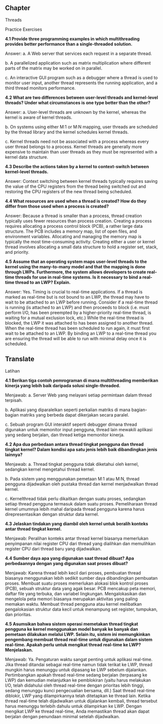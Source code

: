 ## Chapter

Threads

Practice Exercises

**4.1 Provide three programming examples in which multithreading provides better performance than a single-threaded solution.**

Answer:
a. A Web server that services each request in a separate thread.

b. A parallelized application such as matrix multiplication where different parts of the matrix may be worked on in parallel.

c. An interactive GUI program such as a debugger where a thread is used to monitor user input, another thread represents the running application, and a third thread monitors performance.

**4.2 What are two differences between user-level threads and kernel-level threads? Under what circumstances is one type better than the other?**

Answer:
a. User-level threads are unknown by the kernel, whereas the kernel is aware of kernel threads.

b. On systems using either M:1 or M:N mapping, user threads are scheduled by the thread library and the kernel schedules kernel threads.

c. Kernel threads need not be associated with a process whereas every user thread belongs to a process. Kernel threads are generally more expensive to maintain than user threads as they must be represented with a kernel data structure.

**4.3 Describe the actions taken by a kernel to context-switch between kernel-level threads.**

Answer:
Context switching between kernel threads typically requires saving the value of the CPU registers from the thread being switched out and restoring the CPU registers of the new thread being scheduled.

**4.4 What resources are used when a thread is created? How do they differ from those used when a process is created?**

Answer:
Because a thread is smaller than a process, thread creation typically uses fewer resources than process creation. Creating a process requires allocating a process control block (PCB), a rather large data structure. The PCB includes a memory map, list of open files, and environment variables. Allocating and managing the memory map is typically the most time-consuming activity. Creating either a user or kernel thread involves allocating a small data structure to hold a register set, stack, and priority.

**4.5 Assume that an operating system maps user-level threads to the kernel using the many-to-many model and that the mapping is done through LWPs. Furthermore, the system allows developers to create real-time threads for use in real-time systems. Is it necessary to bind a real-time thread to an LWP? Explain.**

Answer:
Yes. Timing is crucial to real-time applications. If a thread is marked as real-time but is not bound to an LWP, the thread may have to wait to be attached to an LWP before running. Consider if a real-time thread is running (is attached to an LWP) and then proceeds to block (i.e. must perform I/O, has been preempted by a higher-priority real-time thread, is waiting for a mutual exclusion lock, etc.) While the real-time thread is blocked, the LWP it was attached to has been assigned to another thread. When the real-time thread has been scheduled to run again, it must first wait to be attached to an LWP. By binding an LWP to a real-time thread you are ensuring the thread will be able to run with minimal delay once it is scheduled.

## Translate 

Latihan

**4.1 Berikan tiga contoh pemrograman di mana multithreading memberikan kinerja yang lebih baik daripada solusi single-threaded.**

Menjawab:
a. Server Web yang melayani setiap permintaan dalam thread terpisah.

b. Aplikasi yang diparalelkan seperti perkalian matriks di mana bagian-bagian matriks yang berbeda dapat dikerjakan secara paralel.

c. Sebuah program GUI interaktif seperti debugger dimana thread digunakan untuk memonitor input pengguna, thread lain mewakili aplikasi yang sedang berjalan, dan thread ketiga memonitor kinerja.

**4.2 Apa dua perbedaan antara thread tingkat pengguna dan thread tingkat kernel? Dalam kondisi apa satu jenis lebih baik dibandingkan jenis lainnya?**

Menjawab:
a. Thread tingkat pengguna tidak diketahui oleh kernel, sedangkan kernel mengetahui thread kernel.

b. Pada sistem yang menggunakan pemetaan M:1 atau M:N, thread pengguna dijadwalkan oleh pustaka thread dan kernel menjadwalkan thread kernel.

c. Kernelthread tidak perlu dikaitkan dengan suatu proses, sedangkan setiap thread pengguna termasuk dalam suatu proses. Pemeliharaan thread kernel umumnya lebih mahal daripada thread pengguna karena harus direpresentasikan dengan struktur data kernel.

**4.3 Jelaskan tindakan yang diambil oleh kernel untuk beralih konteks antar thread tingkat kernel.**

Menjawab:
Peralihan konteks antar thread kernel biasanya memerlukan penyimpanan nilai register CPU dari thread yang dialihkan dan memulihkan register CPU dari thread baru yang dijadwalkan.

**4.4 Sumber daya apa yang digunakan saat thread dibuat? Apa perbedaannya dengan yang digunakan saat proses dibuat?**

Menjawab:
Karena thread lebih kecil dari proses, pembuatan thread biasanya menggunakan lebih sedikit sumber daya dibandingkan pembuatan proses. Membuat suatu proses memerlukan alokasi blok kontrol proses (PCB), sebuah struktur data yang agak besar. PCB mencakup peta memori, daftar file yang terbuka, dan variabel lingkungan. Mengalokasikan dan mengelola peta memori biasanya merupakan aktivitas yang paling memakan waktu. Membuat thread pengguna atau kernel melibatkan pengalokasian struktur data kecil untuk menampung set register, tumpukan, dan prioritas.

**4.5 Asumsikan bahwa sistem operasi memetakan thread tingkat pengguna ke kernel menggunakan model banyak ke banyak dan pemetaan dilakukan melalui LWP. Selain itu, sistem ini memungkinkan pengembang membuat thread real-time untuk digunakan dalam sistem real-time. Apakah perlu untuk mengikat thread real-time ke LWP? Menjelaskan.**

Menjawab:
Ya. Pengaturan waktu sangat penting untuk aplikasi real-time. Jika thread ditandai sebagai real-time namun tidak terikat ke LWP, thread mungkin harus menunggu untuk dipasang ke LWP sebelum dijalankan. Pertimbangkan apakah thread real-time sedang berjalan (terpasang ke LWP) dan kemudian melanjutkan ke pemblokiran (yaitu harus melakukan I/O, telah didahului oleh thread real-time dengan prioritas lebih tinggi, sedang menunggu kunci pengecualian bersama, dll.) Saat thread real-time diblokir, LWP yang dilampirkannya telah ditetapkan ke thread lain. Ketika thread real-time telah dijadwalkan untuk dijalankan kembali, thread tersebut harus menunggu terlebih dahulu untuk dilampirkan ke LWP. Dengan mengikat LWP ke thread real-time, Anda memastikan thread akan dapat berjalan dengan penundaan minimal setelah dijadwalkan.
